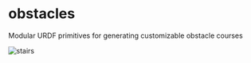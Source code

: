 # obstacles

Modular URDF primitives for generating customizable obstacle courses

![stairs](https://user-images.githubusercontent.com/59701038/151646314-924e6191-f6c6-4284-abcb-8eca5f8e1f5d.png)
